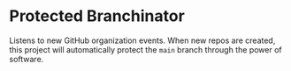 # Protected Branchinator

Listens to new GitHub organization events. When new repos are created,
this project will automatically protect the `main` branch through the
power of software.
